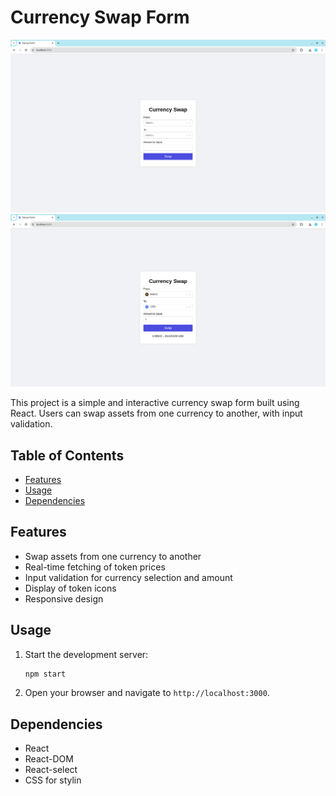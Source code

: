 # Currency Swap Form
![alt text](<Screenshot from 2024-06-26 12-51-36.png>)
![alt text](<Screenshot from 2024-06-26 12-51-45.png>)

This project is a simple and interactive currency swap form built using React. Users can swap assets from one currency to another, with input validation.

## Table of Contents

- [Features](#features)
- [Usage](#usage)
- [Dependencies](#dependencies)

## Features

- Swap assets from one currency to another
- Real-time fetching of token prices
- Input validation for currency selection and amount
- Display of token icons
- Responsive design

## Usage

1. Start the development server:
    ```bash
    npm start
    ```

2. Open your browser and navigate to `http://localhost:3000`.

## Dependencies

- React
- React-DOM
- React-select
- CSS for stylin

